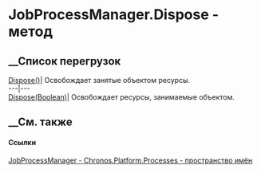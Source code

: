 # JobProcessManager.Dispose - метод
##  __Список перегрузок
[Dispose()](M_Chronos_Platform_Processes_ProcessManager_Dispose.htm)|
Освобождает занятые объектом ресурсы.  
---|---  
[Dispose(Boolean)](M_Chronos_Platform_Processes_JobProcessManager_Dispose.htm)|
Освобождает ресурсы, занимаемые объектом.  
##  __См. также
#### Ссылки
[JobProcessManager - ](T_Chronos_Platform_Processes_JobProcessManager.htm)
[Chronos.Platform.Processes - пространство
имён](N_Chronos_Platform_Processes.htm)
